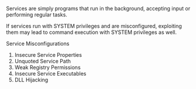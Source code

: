 Services are simply programs that run in the
background, accepting input or performing regular
tasks.

If services run with SYSTEM privileges and are
misconfigured, exploiting them may lead to command
execution with SYSTEM privileges as well.


Service Misconfigurations
1. Insecure Service Properties
2. Unquoted Service Path
3. Weak Registry Permissions
4. Insecure Service Executables
5. DLL Hijacking
